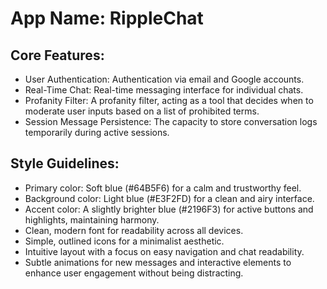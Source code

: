 # **App Name**: RippleChat

## Core Features:

- User Authentication: Authentication via email and Google accounts.
- Real-Time Chat: Real-time messaging interface for individual chats.
- Profanity Filter: A profanity filter, acting as a tool that decides when to moderate user inputs based on a list of prohibited terms.
- Session Message Persistence: The capacity to store conversation logs temporarily during active sessions.

## Style Guidelines:

- Primary color: Soft blue (#64B5F6) for a calm and trustworthy feel.
- Background color: Light blue (#E3F2FD) for a clean and airy interface.
- Accent color: A slightly brighter blue (#2196F3) for active buttons and highlights, maintaining harmony.
- Clean, modern font for readability across all devices.
- Simple, outlined icons for a minimalist aesthetic.
- Intuitive layout with a focus on easy navigation and chat readability.
- Subtle animations for new messages and interactive elements to enhance user engagement without being distracting.